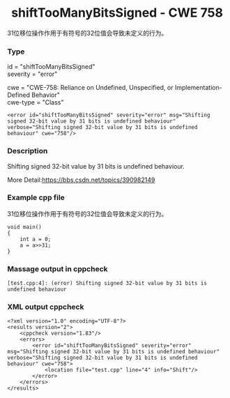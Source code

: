 # <center> shiftTooManyBitsSigned - CWE 758

31位移位操作作用于有符号的32位值会导致未定义的行为。

### Type

id = "shiftTooManyBitsSigned"  
severity = "error"

cwe = "CWE-758: Reliance on Undefined, Unspecified, or Implementation-Defined Behavior"  
cwe-type = "Class"

	<error id="shiftTooManyBitsSigned" severity="error" msg="Shifting signed 32-bit value by 31 bits is undefined behaviour" verbose="Shifting signed 32-bit value by 31 bits is undefined behaviour" cwe="758"/>


### Description

Shifting signed 32-bit value by 31 bits is undefined behaviour.

More Detail:https://bbs.csdn.net/topics/390982149

### Example cpp file

31位移位操作作用于有符号的32位值会导致未定义的行为。

	void main()
	{
		int a = 0;
		a = a>>31;
	}

### Massage output in cppcheck

	[test.cpp:4]: (error) Shifting signed 32-bit value by 31 bits is undefined behaviour

### XML output cppcheck
	
	<?xml version="1.0" encoding="UTF-8"?>
	<results version="2">
	    <cppcheck version="1.83"/>
	    <errors>
	        <error id="shiftTooManyBitsSigned" severity="error" msg="Shifting signed 32-bit value by 31 bits is undefined behaviour" verbose="Shifting signed 32-bit value by 31 bits is undefined behaviour" cwe="758">
	            <location file="test.cpp" line="4" info="Shift"/>
	        </error>
	    </errors>
	</results>
